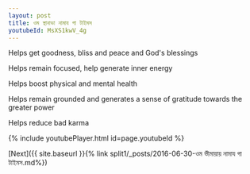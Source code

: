 ```yaml
---
layout: post
title: ওম স্থানাভা নামায গা টাইমস
youtubeId: MsXS1kwV_4g
---
```

 
 
Helps get goodness, bliss and peace and God's blessings
 
Helps remain focused, help generate inner energy 
 
Helps boost physical and mental health 
 
Helps remain grounded and generates a sense of gratitude towards the greater power 
 
Helps reduce bad karma
 
 
 
 


{% include youtubePlayer.html id=page.youtubeId %}
 
[Next]({{ site.baseurl }}{% link  split1/_posts/2016-06-30-ওম ভীমায়ায় নামায গা টাইমস.md%})
 
